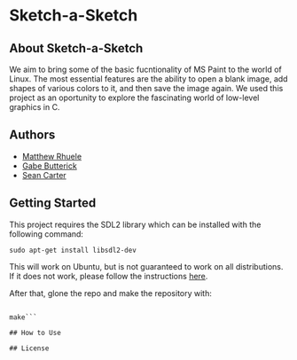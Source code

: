 # Sketch-a-Sketch

## About Sketch-a-Sketch

We aim to bring some of the basic fucntionality of MS Paint to the world of Linux. The most essential features are the ability to open a blank image, add shapes of various colors to it, and then save the image again. We used this project as an oportunity to explore the fascinating world of low-level graphics in C.

## Authors
- [Matthew Rhuele](https://github.com/matthewruehle)
- [Gabe Butterick](https://github.com/buttegab)
- [Sean Carter](https://github.com/SeanCCarter)

## Getting Started

This project requires the SDL2 library which can be installed with the following command:

```sudo apt-get install libsdl2-dev```

This will work on Ubuntu, but is not guaranteed to work on all distributions. If it does not work, please follow the instructions [here](https://wiki.libsdl.org/Installation).

After that, glone the repo and make the repository with:

```git clone https://github.com/SeanCCarter/SoftSysDebonairDaffodils

make```

## How to Use

## License 
